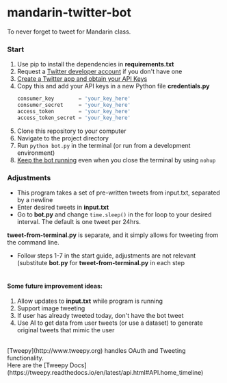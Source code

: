 # mandarin-twitter-bot
To never forget to tweet for Mandarin class.

### Start
1. Use pip to install the dependencies in **requirements.txt** <br>
2. Request a [Twitter developer account](https://developer.twitter.com) if you don't have one <br>
3. [Create a Twitter app and obtain your API Keys](https://www.digitalocean.com/community/tutorials/how-to-create-a-twitter-app) 
4. Copy this and add your API keys in a new Python file **credentials.py** <br>
    ```python
    consumer_key        = 'your_key_here'
    consumer_secret     = 'your_key_here'
    access_token        = 'your_key_here'
    access_token_secret = 'your_key_here'
    ```
5. Clone this repository to your computer <br>
6. Navigate to the project directory <br>
7. Run `python bot.py` in the terminal (or run from a development environment) <br> 
8. [Keep the bot running](https://www.digitalocean.com/community/tutorials/how-to-create-a-twitterbot-with-python-3-and-the-tweepy-library/#keeping-the-twitterbot-running) even when you close the terminal by using `nohup` 

### Adjustments
* This program takes a set of pre-written tweets from input.txt, separated by a newline <br>
* Enter desired tweets in **input.txt** <br>
* Go to **bot.py** and change `time.sleep()` in the for loop to your desired interval. The default is one tweet per 24hrs. <br>

**tweet-from-terminal.py** is separate, and it simply allows for tweeting from the command line. <br>
* Follow steps 1-7 in the start guide, adjustments are not relevant (substitute **bot.py** for **tweet-from-terminal.py** in each step
<br> <br>

#### Some future improvement ideas: 
1. Allow updates to **input.txt** while program is running
2. Support image tweeting
3. If user has already tweeted today, don't have the bot tweet
4. Use AI to get data from user tweets (or use a dataset) to generate original tweets that mimic the user
<br>
[Tweepy](http://www.tweepy.org) handles OAuth and Tweeting functionality. <br>
Here are the [Tweepy Docs](https://tweepy.readthedocs.io/en/latest/api.html#API.home_timeline) <br>
